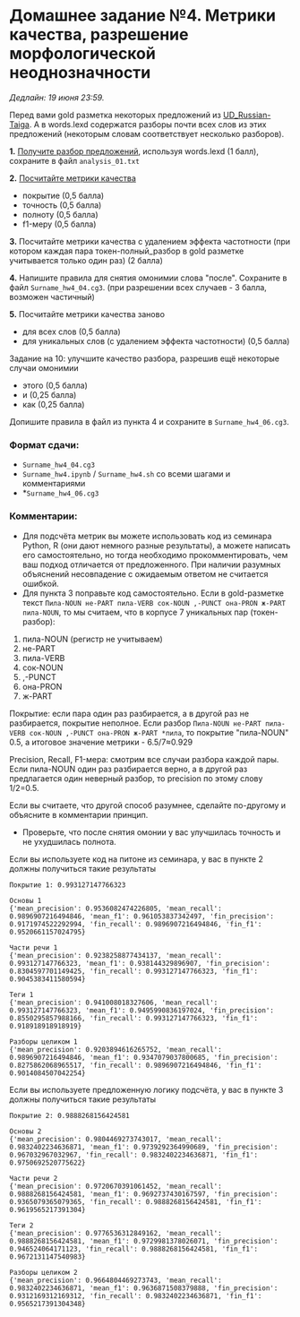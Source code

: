 # Домашнее задание №4. Метрики качества, разрешение морфологической неоднозначности

*Дедлайн: 19 июня 23:59.*

Перед вами gold разметка некоторых предложений из [UD_Russian-Taiga](https://github.com/UniversalDependencies/UD_Russian-Taiga). А в words.lexd содержатся разборы почти всех слов из этих предложений (некоторым словам соответствует несколько разборов).

**1.** [Получите разбор предложений](https://agricolamz.github.io/2025_morphological_transducers/08_coverage.html#:~:text=%60%60%60%7Bshell%7D-,%24%20cat%20corpus.txt%20%7C%20hfst%2Dproc%20%2DC%20analyzer.hfstol,-%60%60%60), используя words.lexd (1 балл), сохраните в файл `analysis_01.txt`

**2.** [Посчитайте метрики качества](https://github.com/agricolamz/2025_morphological_transducers/blob/main/examples/08_quality_metrics.ipynb)
- покрытие (0,5 балла)
- точность (0,5 балла)
- полноту (0,5 балла)
- f1-меру (0,5 балла)

**3.** Посчитайте метрики качества с удалением эффекта частотности (при котором каждая пара токен-полный_разбор в gold разметке учитывается только один раз) (2 балла)

**4.** Напишите правила для снятия омонимии слова "после". Сохраните в файл `Surname_hw4_04.cg3`. (при разрешении всех случаев - 3 балла, возможен частичный)

**5.** Посчитайте метрики качества заново
- для всех слов (0,5 балла)
- для уникальных слов (с удалением эффекта частотности) (0,5 балла)

Задание на 10: улучшите качество разбора, разрешив ещё некоторые случаи омонимии
- этого (0,5 балла)
- и (0,25 балла)
- как (0,25 балла)

Допишите правила в файл из пункта 4 и сохраните в `Surname_hw4_06.cg3`.

### Формат сдачи:
- `Surname_hw4_04.cg3`
- `Surname_hw4.ipynb` / `Surname_hw4.sh` со всеми шагами и комментариями
- *`Surname_hw4_06.cg3`

### Комментарии:
- Для подсчёта метрик вы можете использовать код из семинара Python, R (они дают немного разные результаты), а можете написать его самостоятельно, но тогда необходимо прокомментировать, чем ваш подход отличается от предложенного. При наличии разумных объяснений несовпадение с ожидаемым ответом не считается ошибкой.
- Для пункта 3 поправьте код самостоятельно. Если в gold-разметке текст `Пила-NOUN не-PART пила-VERB сок-NOUN ,-PUNCT она-PRON ж-PART пила-NOUN`, то мы считаем, что в корпусе 7 уникальных пар (токен-разбор):
1. пила-NOUN (регистр не учитываем)
2. не-PART
3. пила-VERB
4. сок-NOUN
5. ,-PUNCT
6. она-PRON
7. ж-PART

Покрытие: если пара один раз разбирается, а в другой раз не разбирается, покрытие неполное. Если разбор `Пила-NOUN не-PART пила-VERB сок-NOUN ,-PUNCT она-PRON ж-PART *пила`, то покрытие "пила-NOUN" 0.5, а итоговое значение метрики - 6.5/7≈0.929

Precision, Recall, F1-мера: смотрим все случаи разбора каждой пары. Если пила-NOUN один раз разбирается верно, а в другой раз предлагается один неверный разбор, то precision по этому слову 1/2=0.5.

Если вы считаете, что другой способ разумнее, сделайте по-другому и объясните в комментарии принцип.

- Проверьте, что после снятия омонии у вас улучшилась точность и не ухудшилась полнота.

Если вы используете код на питоне из семинара, у вас в пункте 2 должны получиться такие результаты
```
Покрытие 1: 0.993127147766323

Основы 1
{'mean_precision': 0.9536082474226805, 'mean_recall': 0.9896907216494846, 'mean_f1': 0.961053837342497, 'fin_precision': 0.9171974522292994, 'fin_recall': 0.9896907216494846, 'fin_f1': 0.9520661157024795}

Части речи 1
{'mean_precision': 0.9238258877434137, 'mean_recall': 0.993127147766323, 'mean_f1': 0.938144329896907, 'fin_precision': 0.8304597701149425, 'fin_recall': 0.993127147766323, 'fin_f1': 0.9045383411580594}

Теги 1
{'mean_precision': 0.941008018327606, 'mean_recall': 0.993127147766323, 'mean_f1': 0.9495990836197024, 'fin_precision': 0.8550295857988166, 'fin_recall': 0.993127147766323, 'fin_f1': 0.918918918918919}

Разборы целиком 1
{'mean_precision': 0.9203894616265752, 'mean_recall': 0.9896907216494846, 'mean_f1': 0.9347079037800685, 'fin_precision': 0.8275862068965517, 'fin_recall': 0.9896907216494846, 'fin_f1': 0.9014084507042254}
```

Если вы используете предложенную логику подсчёта, у вас в пункте 3 должны получиться такие результаты
```
Покрытие 2: 0.9888268156424581

Основы 2
{'mean_precision': 0.9804469273743017, 'mean_recall': 0.9832402234636871, 'mean_f1': 0.9739292364990689, 'fin_precision': 0.967032967032967, 'fin_recall': 0.9832402234636871, 'fin_f1': 0.9750692520775622}

Части речи 2
{'mean_precision': 0.9720670391061452, 'mean_recall': 0.9888268156424581, 'mean_f1': 0.9692737430167597, 'fin_precision': 0.9365079365079365, 'fin_recall': 0.9888268156424581, 'fin_f1': 0.9619565217391304}

Теги 2
{'mean_precision': 0.9776536312849162, 'mean_recall': 0.9888268156424581, 'mean_f1': 0.9729981378026071, 'fin_precision': 0.946524064171123, 'fin_recall': 0.9888268156424581, 'fin_f1': 0.9672131147540983}

Разборы целиком 2
{'mean_precision': 0.9664804469273743, 'mean_recall': 0.9832402234636871, 'mean_f1': 0.9636871508379888, 'fin_precision': 0.9312169312169312, 'fin_recall': 0.9832402234636871, 'fin_f1': 0.9565217391304348}
```
